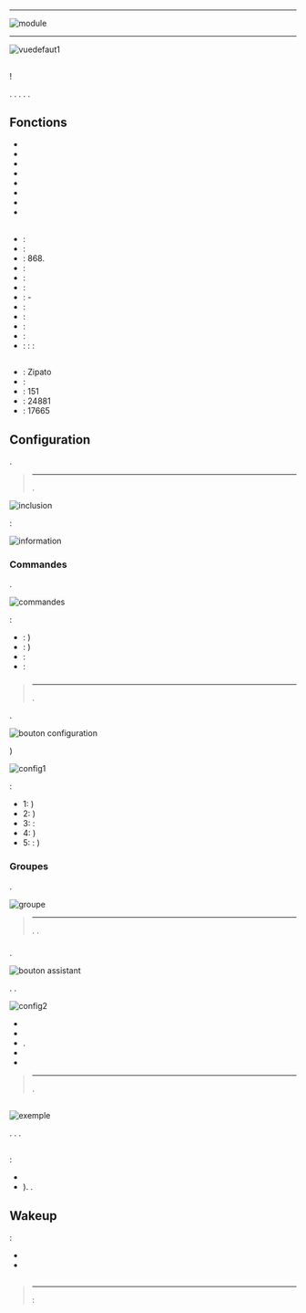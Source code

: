 # 

****

![module](images/zipato.minikeypad/module.jpg)

****

![vuedefaut1](images/zipato.minikeypad/vuedefaut1.jpg)

## 

 !

. . . . .

## Fonctions

-   
-   
-   
-   
-   
-   
-   
-   

## 

-    : 
-    : 
-    : 868.
-    : 
-    : 
-    : 
-    : -
-    : 
-    : 
-    : 
-    : 
-    :  :  : 

## 

-    : Zipato
-    : 
-    : 151
-    : 24881
-    : 17665

## Configuration

 [](https://doc.jeedom.com/es_ES/plugins/automation%20protocol/openzwave/).

> ****
>
> .

![inclusion](images/zipato.minikeypad//inclusion.jpg)

 :

![information](images/zipato.minikeypad/information.jpg)

### Commandes

.

![commandes](images/zipato.minikeypad/commandes.jpg)

 :

-    : )
-    : )
-    : 
-    : 

### 

> ****
>
> .

.

![bouton configuration](images/plugin/bouton_configuration.jpg)

)

![config1](images/zipato.minikeypad/config1.jpg)

 :

-   1: )
-   2: )
-   3:  : 
-   4: )
-   5:  : )

### Groupes

.

![groupe](images/zipato.minikeypad/groupe.jpg)

> ****
>
> . .

### 

.

![bouton assistant](images/plugin/bouton_assistant.jpg)

. .

![config2](images/zipato.minikeypad/config2.jpg)

-   
-   
-   .
-   
-   

> ****
>
> .

## 

![exemple](images/zipato.minikeypad/exemple.jpg)

. . .

## 

### 

 :

-   
-   ). .

## Wakeup

 :

-   
-   

## 

> ****
>
>  : 
